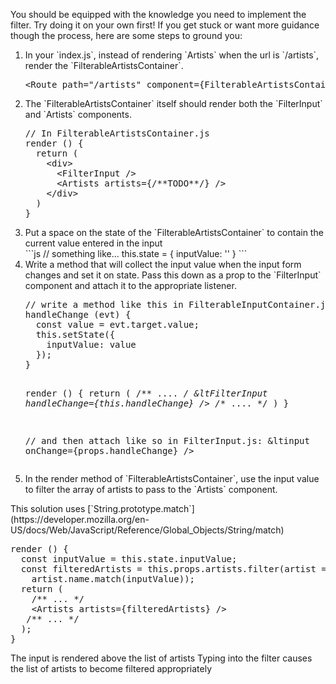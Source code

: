 You should be equipped with the knowledge you need to implement the filter. Try doing it on your own first! If you get stuck or want more guidance though the process, here are some steps to ground you:

<ol>
<li> In your `index.js`, instead of rendering `Artists` when the url is `/artists`, render the `FilterableArtistsContainer`.
</li>

<hint title="Solution">
<pre>
&ltRoute path="/artists" component={FilterableArtistsContainer} />
</pre>
</hint>

<li> The `FilterableArtistsContainer` itself should render both the `FilterInput` and `Artists` components.
</li>
<hint title="Solution">
<pre>
// In FilterableArtistsContainer.js
render () {
  return (
    &ltdiv>
      &ltFilterInput />
      &ltArtists artists={/**TODO**/} />
    &lt/div>
  )
}
</pre>
</hint>

<li> Put a space on the state of the `FilterableArtistsContainer` to contain the current value entered in the input
</li>
<hint title="Solution">
```js
// something like...
this.state = {
  inputValue: ''
}
```
</hint>

<li> Write a method that will collect the input value when the input form changes and set it on state. Pass this down as a prop to the `FilterInput` component and attach it to the appropriate listener.
</li>
<hint title="Solution">
<pre>
// write a method like this in FilterableInputContainer.js:
handleChange (evt) {
  const value = evt.target.value;
  this.setState({
    inputValue: value
  });
}

render () {
  return (
    /** .... */
    &ltFilterInput handleChange={this.handleChange} />
    /** .... */
  )
}

// and then attach like so in FilterInput.js:
&ltinput onChange={props.handleChange} />
</pre>
</hint>

<li> In the render method of `FilterableArtistsContainer`, use the input value to filter the array of artists to pass to the `Artists` component.
</li></ol>
<hint title="Solution">
This solution uses [`String.prototype.match`](https://developer.mozilla.org/en-US/docs/Web/JavaScript/Reference/Global_Objects/String/match)
<pre>
render () {
  const inputValue = this.state.inputValue;
  const filteredArtists = this.props.artists.filter(artist =>
    artist.name.match(inputValue));
  return (
    /** ... */
    &ltArtists artists={filteredArtists} />
   /** ... */
  );
}
</pre>
</hint>

<guide>
The input is rendered above the list of artists
Typing into the filter causes the list of artists to become filtered appropriately
</guide>